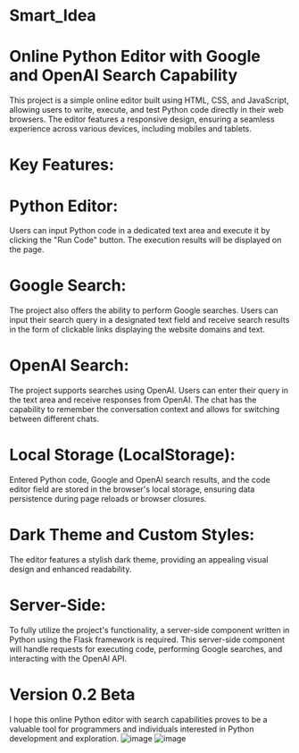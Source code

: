 # Smart_Idea
# Online Python Editor with Google and OpenAI Search Capability
This project is a simple online editor built using HTML, CSS, and JavaScript, allowing users to write, execute, and test Python code directly in their web browsers. The editor features a responsive design, ensuring a seamless experience across various devices, including mobiles and tablets.

# Key Features:

# Python Editor:
Users can input Python code in a dedicated text area and execute it by clicking the "Run Code" button. The execution results will be displayed on the page.

# Google Search:
The project also offers the ability to perform Google searches. Users can input their search query in a designated text field and receive search results in the form of clickable links displaying the website domains and text.

# OpenAI Search:
The project supports searches using OpenAI. Users can enter their query in the text area and receive responses from OpenAI. The chat has the capability to remember the conversation context and allows for switching between different chats.

# Local Storage (LocalStorage):
Entered Python code, Google and OpenAI search results, and the code editor field are stored in the browser's local storage, ensuring data persistence during page reloads or browser closures.

# Dark Theme and Custom Styles:
The editor features a stylish dark theme, providing an appealing visual design and enhanced readability.

# Server-Side:
To fully utilize the project's functionality, a server-side component written in Python using the Flask framework is required. This server-side component will handle requests for executing code, performing Google searches, and interacting with the OpenAI API.

# Version 0.2 Beta

I hope this online Python editor with search capabilities proves to be a valuable tool for programmers and individuals interested in Python development and exploration.
![image](https://github.com/sabur-hub/Smart_Idea/assets/76915977/6cd8adb3-6fcc-45e8-a971-f932be525c64)
![image](https://github.com/sabur-hub/Smart_Idea/assets/76915977/cfe23695-f457-4444-8af9-78297edb7bb0)
